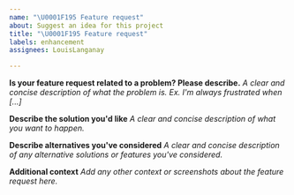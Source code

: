 ```yaml
---
name: "\U0001F195 Feature request"
about: Suggest an idea for this project
title: "\U0001F195 Feature request"
labels: enhancement
assignees: LouisLanganay

---
```


**Is your feature request related to a problem? Please describe.**
_A clear and concise description of what the problem is. Ex. I'm always frustrated when [...]_

**Describe the solution you'd like**
_A clear and concise description of what you want to happen._

**Describe alternatives you've considered**
_A clear and concise description of any alternative solutions or features you've considered._

**Additional context**
_Add any other context or screenshots about the feature request here._
